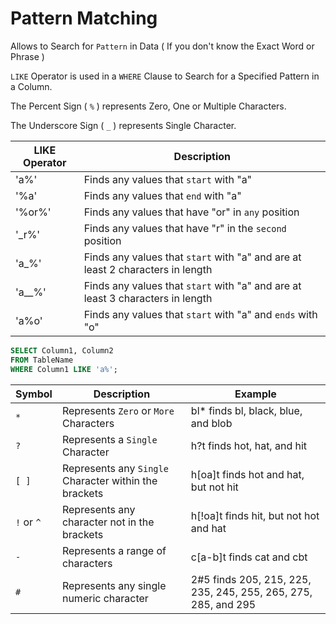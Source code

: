 # Pattern Matching

Allows to Search for `Pattern` in Data ( If you don't know the Exact Word or Phrase )

`LIKE` Operator is used in a `WHERE` Clause to Search for a Specified Pattern in a Column.

The Percent Sign ( `%` ) represents Zero, One or Multiple Characters.

The Underscore Sign ( `_` ) represents Single Character.

LIKE Operator |	Description
--- | ---
'a%' |	Finds any values that `start` with "a"
'%a'	| Finds any values that `end` with "a"
'%or%' |	Finds any values that have "or" in `any` position
'\_r%'	| Finds any values that have "r" in the `second` position
'a_%'	| Finds any values that `start` with "a" and are at least 2 characters in length
'a__%' |	Finds any values that `start` with "a" and are at least 3 characters in length
'a%o' | Finds any values that `start` with "a" and `ends` with "o"

```SQL
SELECT Column1, Column2
FROM TableName
WHERE Column1 LIKE 'a%';
```
Symbol | Description |	Example
--- | --- | ---
`*` |	Represents `Zero` or `More` Characters | bl* finds bl, black, blue, and blob
`?` |	Represents a `Single` Character |	h?t finds hot, hat, and hit
`[ ]` |	Represents any `Single` Character within the brackets |	h\[oa]t finds hot and hat, but not hit
`!` or `^` |	Represents any character not in the brackets | h\[!oa]t finds hit, but not hot and hat
`-`	| Represents a range of characters | c\[a-b]t finds cat and cbt
`#`	| Represents any single numeric character |	2#5 finds 205, 215, 225, 235, 245, 255, 265, 275, 285, and 295
